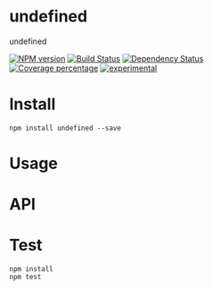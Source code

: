 # undefined

undefined

[![NPM version][npm-image]][npm-url] [![Build Status][travis-image]][travis-url] [![Dependency Status][daviddm-image]][daviddm-url] [![Coverage percentage][coveralls-image]][coveralls-url]
[![experimental](http://badges.github.io/stability-badges/dist/experimental.svg)](http://github.com/badges/stability-badges)

# Install

    npm install undefined --save

# Usage



# API



# Test

    npm install
    npm test

[npm-image]: https://badge.fury.io/js/undefined.svg
[npm-url]: https://npmjs.org/package/undefined
[travis-image]: https://travis-ci.org//undefined.svg?branch=master
[travis-url]: https://travis-ci.org//undefined
[daviddm-image]: https://david-dm.org//undefined.svg?theme=shields.io
[daviddm-url]: https://david-dm.org//undefined
[coveralls-image]: https://coveralls.io/repos//undefined/badge.svg
[coveralls-url]: https://coveralls.io/r//undefined
